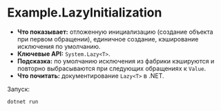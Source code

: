 # Example.LazyInitialization

- **Что показывает:** отложенную инициализацию (создание объекта при первом обращении), единичное создание, кэширование исключения по умолчанию.
- **Ключевые API:** `System.Lazy<T>`.
- **Подсказка:** по умолчанию исключения из фабрики кэшируются и повторно выбрасываются при следующих обращениях к `Value`.
- **Что почитать:** документирование `Lazy<T>` в .NET.

Запуск:
```
dotnet run
```
